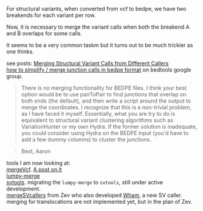 
For structural variants, when converted from vcf to bedpe, we have two breakends for each variant per row.

Now, it is necessary to merge the variant calls when both the breakend A and B overlaps for some calls.

It seems to be a very common taskm but it turns out to be much trickier as one thinks.

see posts:
[Merging Structural Variant Calls from Different Callers](http://simpsonlab.github.io/2015/06/15/merging-sv-calls/)  
[how to simplify / merge junction calls in bedpe format](https://groups.google.com/forum/#!topic/bedtools-discuss/JXZbJSwVxUo) on bedtools google group.
>There is no merging functionality for BEDPE files.  I think your best option would be to use pairToPair to find junctions that overlap on both ends (the default), and then write a script around the output to merge the coordinates.  I recognize that this is a non-trivial problem, as I have faced it myself.  Essentially, what you are try to do is equivalent to structural variant clustering algorithms such as VariationHunter or my own Hydra.  If the former solution is inadequate, you could consider using Hydra on the BEDPE input (you'd have to add a few dummy columns) to cluster the junctions.

>Best,
>Aaron

tools I am now looking at:  
[mergeVcf](https://github.com/ljdursi/mergevcf). [A post on it](http://simpsonlab.github.io/2015/06/15/merging-sv-calls/)  
[lumpy-merge](https://github.com/hall-lab/lumpy-merge)  
[svtools](https://github.com/hall-lab/svtools). migrating the `lumpy-merge` to `svtools`, still under active development.  
[mergeSVcallers](https://github.com/zeeev/mergeSVcallers) from Zev who also developed [Wham](https://github.com/zeeev/wham), a new SV caller. merging for translocations are not implemented yet, but in the plan of Zev.
